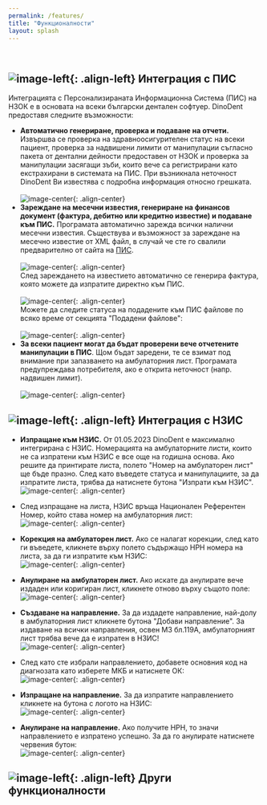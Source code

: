 ```yaml
---
permalink: /features/
title: "Функционалности"
layout: splash
---
```

<br>

## ![image-left](/assets/images/nhifSmall.png){: .align-left} Интеграция с ПИС

Интеграцията с Персонализираната Информационна Система (ПИС) на НЗОК е в основата на всеки български дентален софтуер. DinoDent предоставя следните възможности:
- <b>Автоматично генериране, проверка и подаване на отчети.</b> Извършва се проверка на здравноосигурителен статус на всеки пациент, проверка за надвишени лимити от манипулации съгласно пакета от дентални дейности предоставен от НЗОК и проверка за манипулации засягащи зъби, които вече са регистрирани като екстрахирани в системата на ПИС. При възникнала неточност DinoDent Ви известява с подробна информация относно грешката.<br><br>
![image-center](/assets/images/report.png){: .align-center}<br>
- <b>Зареждане на месечни известия, генериране на финансов документ (фактура, дебитно или кредитно известие) и подаване към ПИС.</b> Програмата автоматично зарежда всички налични месечни известия. Съществува и възможност за зареждане на месечно известие от XML файл, в случай че сте го свалили предварително от сайта на [ПИС](https://pis.nhif.bg/).<br><br>
![image-center](/assets/images/notif.png){: .align-center}<br>
След зареждането на известието автоматично се генерира фактура, която можете да изпратите директно към ПИС.<br><br>
![image-center](/assets/images/invoice.png){: .align-center}<br>
Можете да следите статуса на подадените към ПИС файлове по всяко време от секцията "Подадени файлове":<br><br>
![image-center](/assets/images/sent.png){: .align-center}<br>
- <b>За всеки пациент могат да бъдат проверени вече отчетените манипулации в ПИС</b>. Щом бъдат заредени, те се взимат под внимание при запазването на амбулаторния лист. Програмата предупреждава потребителя, ако е открита неточност (напр. надвишен лимит).<br><br>
![image-center](/assets/images/procedures.png){: .align-center}<br>

## ![image-left](/assets/images/hisSmall.png){: .align-left} Интеграция с НЗИС

- <b>Изпращане към НЗИС.</b> От 01.05.2023 DinoDent е максимално интегрирана с НЗИС. Номерацията на амбулаторните листи, които не са изпратени към НЗИС е все още на годишна основа. Ако решите да принтирате листа, полето "Номер на амбулаторен лист" ще бъде празно. След като въведете статуса и манипулациите, за да изпратите листа, трябва да натиснете бутона "Изпрати към НЗИС". <br>
![image-center](/assets/images/his_send.png){: .align-center}<br>
- След изпращане на листа, НЗИС връща Национален Референтен Номер, който става номер на амбулаторния лист:<br>
![image-center](/assets/images/his_nrn.png){: .align-center}<br>
- <b>Корекция на амбулаторен лист.</b> Ако се налагат корекции, след като ги въведете, кликнете върху полето съдържащо НРН номера на листа, за да ги изпратите към НЗИС:<br>
![image-center](/assets/images/his_augment.png){: .align-center}<br>
- <b>Анулиране на амбулаторен лист.</b> Ако искате да анулирате вече издаден или коригиран лист, кликнете отново върху същото поле:<br>
![image-center](/assets/images/his_remove.png){: .align-center}<br>

- <b>Създаване на направление.</b> За да издадете направление, най-долу в амбулаторния лист кликнете бутона "Добави направление". За издаване на всички направления, освен МЗ бл.119А, амбулаторният лист трябва вече да е изпратен в НЗИС!<br>
![image-center](/assets/images/referral_choose.png){: .align-center}<br>

- След като сте избрали направлението, добавете основния код на диагнозата като изберете МКБ и натиснете ОК:<br>
![image-center](/assets/images/referral_create.png){: .align-center}<br>

- <b>Изпращане на направление.</b> За да изпратите направлението кликнете на бутона с логото на НЗИС:<br>
![image-center](/assets/images/referral_send.png){: .align-center}<br>

- <b>Анулиране на направление.</b> Ако получите НРН, то значи направлението е изпратено успешно. За да го анулирате натиснете червения бутон:<br>
![image-center](/assets/images/referral_nrn.png){: .align-center}<br>

## ![image-left](/assets/images/logoSmall.png){: .align-left} Други функционалности

